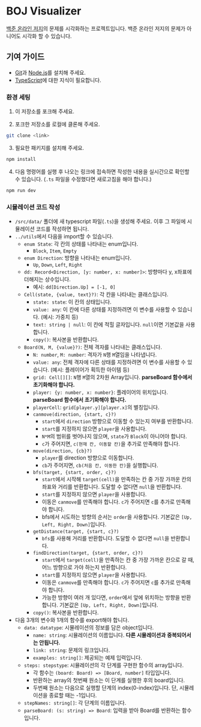 # BOJ Visualizer

[백준 온라인 저지](https://www.acmicpc.net/)의 문제를 시각화하는 프로젝트입니다. 백준 온라인 저지의 문제가 아니어도 시각화 할 수 있습니다.

## 기여 가이드

- [Git](https://git-scm.com/)과 [Node.js](https://nodejs.org/)를 설치해 주세요.
- [TypeScript](https://www.typescriptlang.org/)에 대한 지식이 필요합니다.

### 환경 세팅

1. 이 저장소를 포크해 주세요.

2. 포크한 저장소를 로컬에 클론해 주세요.

```bash
git clone <link>
```

3. 필요한 패키지를 설치해 주세요.

```bash
npm install
```

4. 다음 명령어를 실행 후 나오는 링크에 접속하면 작성한 내용을 실시간으로 확인할 수 있습니다. (`.ts` 파일을 수정했다면 새로고침을 해야 합니다.)

```bash
npm run dev
```

### 시뮬레이션 코드 작성

- `/src/data/` 폴더에 새 typescript 파일(`.ts`)을 생성해 주세요. 이후 그 파일에 시뮬레이션 코드를 작성하면 됩니다.
- `../utils`에서 다음을 import할 수 있습니다.
  - `enum State`: 각 칸의 상태를 나타내는 enum입니다.
    - `Block`, `Item`, `Empty`
  - `enum Direction`: 방향을 나타내는 enum입니다.
    - `Up`, `Down`, `Left`, `Right`
  - `dd: Record<Direction, [y: number, x: number]>`: 방향마다 y, x좌표에 더해지는 상수입니다.
    - 예시: `dd[Direction.Up] = [-1, 0]`
  - `Cell(state, {value, text}?)`: 각 칸을 나타내는 클래스입니다.
    - `state: state`: 이 칸의 상태입니다.
    - `value: any`: 이 칸에 다른 상태를 지정하려면 이 변수를 사용할 수 있습니다. (예시: 가중치 등)
    - `text: string | null`: 이 칸에 적힐 글자입니다. `null`이면 기본값을 사용합니다.
    - `copy()`: 복사본을 반환합니다.
  - `Board(N, M, {value}?)`: 전체 격자를 나타내는 클래스입니다.
    - `N: number`, `M: number`: 격자가 `N`행 `M`열임을 나타냅니다.
    - `value: any`: 전체 격자에 다른 상태를 지정하려면 이 변수를 사용할 수 있습니다. (예시: 플레이어가 획득한 아이템 등)
    - `grid: Cell[][]`: `N`행 `M`열의 2차원 Array입니다. **parseBoard 함수에서 초기화해야 합니다.**
    - `player: {y: number, x: number}`: 플레이어의 위치입니다. **parseBoard 함수에서 초기화해야 합니다.**
    - `playerCell`: `grid[player.y][player.x]`의 별칭입니다.
    - `canmove(direction, {start, c}?)`
      - `start`에서 `direction` 방향으로 이동할 수 있는지 여부를 반환합니다.
      - `start`를 지정하지 않으면 `player`을 사용합니다.
      - `N*M`의 범위를 벗어나지 않으며, `state`가 `Block`이 아니어야 합니다.
      - `c`가 주어지면, `c(현재 칸, 이동할 칸)`을 추가로 만족해야 합니다.
    - `move(direction, {cb}?)`
      - `player`를 direction 방향으로 이동합니다.
      - `cb`가 주어지면, `cb(처음 칸, 이동한 칸)`을 실행합니다.
    - `bfs(target, {start, order, c}?)`
      - `start`에서 시작해 `target(cell)`을 만족하는 칸 중 가장 가까운 칸의 좌표와 거리를 반환합니다. 도달할 수 없다면 `null`을 반환합니다.
      - `start`를 지정하지 않으면 `player`을 사용합니다.
      - 이동은 `canmove`를 만족해야 합니다. `c`가 주어지면 `c`를 추가로 만족해야 합니다.
      - bfs에서 시도하는 방향의 순서는 `order`을 사용합니다. 기본값은 `[Up, Left, Right, Down]`입니다.
    - `getDistance(target, {start, c}?)`
      - `bfs`를 사용해 거리를 반환합니다. 도달할 수 없다면 `null`을 반환합니다.
    - `findDirection(target, {start, order, c}?)`
      - `start`에서 `target(cell)`을 만족하는 칸 중 가장 가까운 칸으로 갈 때, 어느 방향으로 가야 하는지 반환합니다.
      - `start`를 지정하지 않으면 `player`을 사용합니다.
      - 이동은 `canmove`를 만족해야 합니다. `c`가 주어지면 `c`를 추가로 만족해야 합니다.
      - 가능한 방향이 여러 개 있다면, `order`에서 앞에 위치하는 방향을 반환합니다. 기본값은 `[Up, Left, Right, Down]`입니다.
    - `copy()`: 복사본을 반환합니다.
- 다음 3개의 변수와 1개의 함수를 export해야 합니다.
  - `data: datatype`: 시뮬레이션의 정보를 담은 object입니다.
    - `name: string`: 시뮬레이션의 이름입니다. **다른 시뮬레이션과 중복되어서는 안됩니다.**
    - `link: string`: 문제의 링크입니다.
    - `examples: string[]`: 제공되는 예제 입력입니다.
  - `steps: stepstype`: 시뮬레이션의 각 단계를 구현한 함수의 array입니다.
    - 각 함수는 `(board: Board) => [Board, number]` 타입입니다.
    - 반환하는 array의 첫번째 원소는 이 단계를 실행한 후의 board입니다.
    - 두번째 원소는 다음으로 실행할 단계의 index(0-index)입니다. 단, 시뮬레이션을 종료할 때는 -1입니다.
  - `stepNames: string[]`: 각 단계의 이름입니다.
  - `parseBoard: (s: string) => Board`: 입력을 받아 Board를 반환하는 함수입니다.
